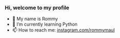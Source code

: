 <h3>Hi, welcome to my profile</h3>

- 👋 My name is Rommy
- 🌱 I’m currently learning Python
- 📫 How to reach me: <a href='https://instagram.com/rommymaul' target='_blank'>instagram.com/rommymaul</a>
